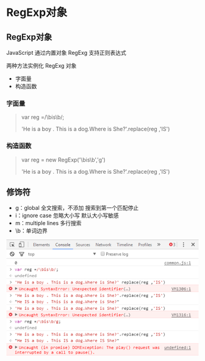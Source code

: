 # RegExp对象

## RegExp对象
JavaScript 通过内置对象 RegExg 支持正则表达式

两种方法实例化 RegExg 对象

 * 字面量
 * 构造函数

### 字面量

> var reg =/\bis\b/;
>
> 'He is a boy . This is a dog.Where is She?'.replace(reg ,'IS')

### 构造函数


 > var reg = new RegExp('\\bis\\b','g')
 >
 > 'He is a boy . This is a dog.Where is She?'.replace(reg ,'IS')


## 修饰符

 * g：global 全文搜索，不添加 搜索到第一个匹配停止
 * i：ignore case 忽略大小写 默认大小写敏感
 * m：multiple lines 多行搜索
 * \b：单词边界

![](img/2016-11-30_212529.jpg)
